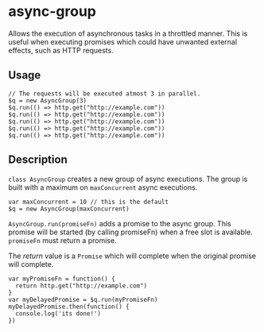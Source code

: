 # async-group

Allows the execution of asynchronous tasks in a throttled manner.
This is useful when executing promises which could have unwanted external effects,
such as HTTP requests.

## Usage

```
// The requests will be executed atmost 3 in parallel.
$q = new AsyncGroup(3)
$q.run(() => http.get("http://example.com"))
$q.run(() => http.get("http://example.com"))
$q.run(() => http.get("http://example.com"))
$q.run(() => http.get("http://example.com"))
$q.run(() => http.get("http://example.com"))
```

## Description
`class AsyncGroup` creates a new group of async executions. The group is built with a maximum on `maxConcurrent` async executions.
```
var maxConcurrent = 10 // this is the default
$q = new AsyncGroup(maxConcurrent)
```
`AsyncGroup.run(promiseFn)` adds a promise to the async group. This promise will be started
(by calling promiseFn) when a free slot is available. `promiseFn` must return a promise.

The *return* value is a `Promise` which will complete when the original promise will complete.
```
var myPromiseFn = function() {
  return http.get("http://example.com")
}
var myDelayedPromise = $q.run(myPromiseFn)
myDelayedPromise.then(function() {
  console.log('its done!')
})
```

